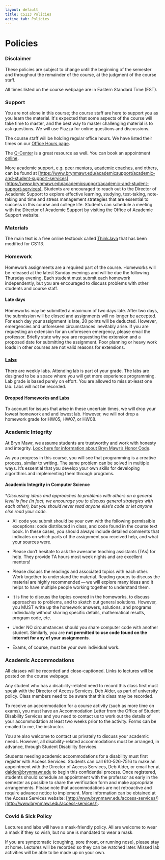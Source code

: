 ```yaml
---
layout: default
title: CS113 Policies
active_tab: Policies
---
```


# Policies

### Disclaimer
These policies are subject to change until the beginning of the semester and throughout the remainder of the course, at the judgment of the course staff.

All times listed on the course webpage are in Eastern Standard Time (EST).

### Support
You are not alone in this course; the course staff
are here to support you as you learn the material. It's expected that some aspects of the course will take time to master, and the best way to master challenging material is to ask questions. We will use Piazza for online questions and discussions. 

The course staff will be holding regular office hours. We have listed their times on our [Office Hours page](https://cs.brynmawr.edu/cs113/website/office-hours.html).

The [Q-Center](https://www.brynmawr.edu/inside/offices-services/q-center) is a great resource as well. You can book an appointment [online](https://brynmawr.mywconline.net/).

More academic support, e.g. [peer mentors](https://www.brynmawr.edu/inside/offices-services/academic-support/academic-student-support-services/peer-mentors), [academic coaches](https://www.brynmawr.edu/inside/offices-services/academic-support/resources), and others, can be found at [https://www.brynmawr.edu/academicsupport/academic-and-student-support-services](https://www.brynmawr.edu/academicsupport/academic-and-student-support-services). Students are encouraged to reach out to the Director of Academic Support to explore effective learning, studying, test-taking, note-taking and time and stress management strategies that are essential to success in this course and college life. Students can schedule a meeting with the Director of Academic Support by visiting the Office of Academic Support website.


### Materials
The main text is a free online textbook called [ThinkJava]() that has been modified for CS113.

### Homework
Homework assignments are a required part of the course. Homeworks will be released at the latest Sunday evenings and will be due the following Thursday evening.
Each student must submit each homework independently, but you are encouraged to discuss problems with other students and course staff. 


#### Late days
Homeworks may be submitted a maximum of two days late. After two days, the submission will be closed and assignments will no longer be accepted. For each day your assignment is late, 20 points will be deducted.
However, emergencies and unforeseen circumstances inevitably arise. If you are requesting an extension for an unforeseen emergency, please email the professor. Briefly state why you are requesting the extension and a proposed date for submitting the assignment. Poor planning or heavy work loads in other courses are not valid reasons for extensions.
 
### Labs
There are weekly labs. Attending lab is part of your grade. The labs are designed to be a space where you will get more experience programming. Lab grade is based purely on effort. You are allowed to miss at-least one lab. Labs will not be recorded.


#### Dropped Homeworks and Labs
To account for issues that arise in these uncertain times, we 
will drop your lowest homework and and lowest lab. However,
we will not drop a homework grade for HW05, HW07, or HW08.

### Academic Integrity 

At Bryn Mawr, we assume students are trustworthy and work with honesty and integrity. [Look here for information about Bryn Mawr’s Honor Code](https://www.brynmawr.edu/inside/offices-services/deans-office/academic-community-integrity).

As you progress in this course, you will see that programming is a creative process, similar to writing. The same problem can be solved in multiple ways. It’s essential that you develop your own skills for developing algorithms and implementing them through programs.

#### Academic Integrity in Computer Science

**Discussing ideas and approaches to problems with others on a general level is fine (in fact, we encourage you to discuss general strategies with each other), but you should never read anyone else’s code or let anyone else read your code.*

* All code you submit should be your own with the following permissible exceptions: code distributed in class, and code found in the course text book. In these cases, you should always include detailed comments that indicates on which parts of the assignment you received help, and what your sources were.

* Please don’t hesitate to ask the awesome teaching assistants (TAs) for help. They provide TA hours most week nights and are excellent mentors!

* Please discuss the readings and associated topics with each other. Work together to understand the material. Reading groups to discuss the material are highly recommended — we will explore many ideas and it helps to have multiple people working together to understand them.

* It is fine to discuss the topics covered in the homeworks, to discuss approaches to problems, and to sketch out general solutions. However, you MUST write up the homework answers, solutions, and programs individually without sharing specific details, mathematical results, program code, etc.

* Under NO circumstances should you share computer code with another student. Similarly, you are **not permitted to use code found on the internet for any of your assignments**.

* Exams, of course, must be your own individual work.


### Academic Accommodations

All classes will be recorded and close-captioned. Links to lectures will be posted on the course webpage.

Any student who has a disability-related need to record this class first must speak with the Director of Access Services, Deb Alder, as part of university policy. Class members need to be aware that this class may be recorded.

To receive an accommodation for a course activity (such as more time on exams), you must have an Accommodation Letter from the Office of Student Disability Services and you need to contact us to work out the details of your accommodation at least two weeks prior to the activity. Forms can be emailed to me, the instructor.

You are also welcome to contact us privately to discuss your academic needs. However, all disability-related accommodations must be arranged, in advance, through Student Disability Services.

Students needing academic accommodations for a disability must first register with Access Services. Students can call 610-526-7516 to make an appointment with the Director of Access Services, Deb Alder, or email her at [dalder@brynmawr.edu](mailto:dalder@brynmawr.edu) to begin this confidential process. Once registered, students should schedule an appointment with the professor as early in the semester as possible to share the verification form and make appropriate arrangements. Please note that accommodations are not retroactive and require advance notice to implement. More information can be obtained at the Access Services website: [http://www.brynmawr.edu/access-services/](http://www.brynmawr.edu/access-services/).

### Covid & Sick Policy

Lectures and labs will have a mask-friendly policy. All are welcome to wear a mask if they so wish, but no one is mandated to wear a mask.

If you are symptomatic (coughing, sore throat, or running nose), please stay at home. Lectures will be recorded so they can be watched later. Missed lab activities will be able to be made up on your own.

